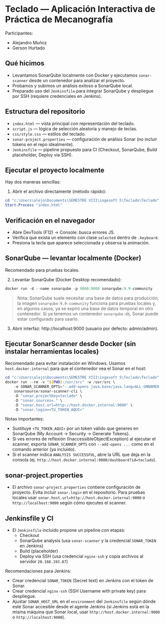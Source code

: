 

# Teclado — Aplicación Interactiva de Práctica de Mecanografía

Participantes:
- Alejandro Muñoz
- Gerson Hurtado


Qué hicimos
-----------
- Levantamos SonarQube localmente con Docker y ejecutamos `sonar-scanner` desde un contenedor para analizar el proyecto.
- Probamos y subimos un análisis exitoso a SonarQube local.
- Preparado uso del `Jenkinsfile` para integrar SonarQube y despliegue por SSH (requiere credenciales en Jenkins).

Estructura del repositorio
--------------------------
- `index.html` — vista principal con representación del teclado.
- `script.js` — lógica de selección aleatoria y manejo de teclas.
- `css/style.css` — estilos del teclado.
- `sonar-project.properties` — configuración de análisis Sonar (no incluir tokens en el repo idealmente).
- `Jenkinsfile` — pipeline propuesto para CI (Checkout, SonarQube, Build placeholder, Deploy via SSH).

Ejecutar el proyecto localmente
-------------------------------
Hay dos maneras sencillas:

1) Abrir el archivo directamente (método rápido):

```powershell
cd "c:\Users\alejo\Documents\SEMESTRE VIII\ingesoft 5\Teclado\Teclado"
Start-Process "index.html"
```
Verificación en el navegador
----------------------------
- Abre DevTools (F12) → Console: busca errores JS.
- Verifica que exista un elemento con clase `selected` dentro de `.keyboard`.
- Presiona la tecla que aparece seleccionada y observa la animación.

SonarQube — levantar localmente (Docker)
---------------------------------------
Recomendado para pruebas locales.

2) Levantar SonarQube (Docker Desktop recomendado):

```powershell
docker run -d --name sonarqube -p 9000:9000 sonarqube:9.9-community
```

> Nota: SonarQube suele necesitar una base de datos para producción; la imagen `sonarqube:9.9-community` funciona para pruebas locales y, en algunos casos, ya se expiró una base de datos temporal en otro contenedor. Si ya tenemos un contenedor `sonarqube-db`, Sonar puede estar configurado para usarlo.

3) Abrir interfaz: http://localhost:9000 (usuario por defecto: admin/admin).

Ejecutar SonarScanner desde Docker (sin instalar herramientas locales)
------------------------------------------------------------------
Recomendado para evitar instalación en Windows. Usamos `host.docker.internal` para que el contenedor vea el Sonar en el host:

```powershell
cd "c:\Users\alejo\Documents\SEMESTRE VIII\ingesoft 5\Teclado\Teclado"
docker run --rm -v "${PWD}:/usr/src" -w /usr/src \
	-e SONAR_SCANNER_OPTS="--add-opens java.base/java.lang=ALL-UNNAMED --add-opens java.base/java.lang.reflect=ALL-UNNAMED --add-opens java.base/java.lang.invoke=ALL-UNNAMED" \
	sonarsource/sonar-scanner-cli \
	-D "sonar.projectKey=teclado" \
	-D "sonar.sources=." \
	-D "sonar.host.url=http://host.docker.internal:9000" \
	-D "sonar.login=<TU_TOKEN_AQUI>"
```

Notas importantes:
- Sustituye `<TU_TOKEN_AQUI>` por un token válido que generes en SonarQube (My Account → Security → Generate Tokens).
- Si ves errores de reflexión (InaccessibleObjectException) al ejecutar el scanner, exporta `SONAR_SCANNER_OPTS` con `--add-opens ...` como en el comando anterior (ya incluido).
- Si el scanner indica `ANALYSIS SUCCESSFUL`, abre la URL que deja en la consola (ej. `http://host.docker.internal:9000/dashboard?id=teclado`).

sonar-project.properties
------------------------
- El archivo `sonar-project.properties` contiene configuración de proyecto. Evita incluir `sonar.login` en el repositorio. Para pruebas locales usar `sonar.host.url=http://host.docker.internal:9000` o `http://localhost:9000` según cómo ejecutes el scanner.

Jenkinsfile y CI
----------------
- El `Jenkinsfile` incluido propone un pipeline con etapas:
	- Checkout
	- SonarQube analysis (usa `sonar-scanner` y la credencial `SONAR_TOKEN` en Jenkins)
	- Build (placeholder)
	- Deploy via SSH (usa credencial `nginx-ssh` y copia archivos al servidor `20.168.193.87`)

Recomendaciones para Jenkins:
- Crear credencial `SONAR_TOKEN` (Secret text) en Jenkins con el token de Sonar.
- Crear credencial `nginx-ssh` (SSH Username with private key) para despliegue.
- Ajustar `SONAR_HOST_URL` en el `environment` del `Jenkinsfile` según dónde esté Sonar accesible desde el agente Jenkins (si Jenkins está en la misma máquina que Sonar local, usar `http://host.docker.internal:9000` o `http://localhost:9000`).
